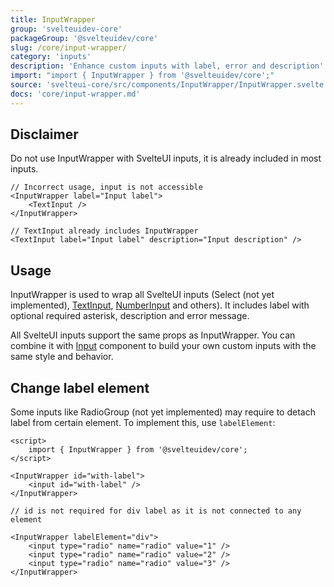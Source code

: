 ```yaml
---
title: InputWrapper
group: 'svelteuidev-core'
packageGroup: '@svelteuidev/core'
slug: /core/input-wrapper/
category: 'inputs'
description: 'Enhance custom inputs with label, error and description'
import: "import { InputWrapper } from '@svelteuidev/core';"
source: 'svelteui-core/src/components/InputWrapper/InputWrapper.svelte'
docs: 'core/input-wrapper.md'
---
```


<script>
    import { Demo, InputWrapperDemos } from '@svelteuidev/demos';
    import { Heading } from 'components';
    import { Alert } from '@svelteuidev/core';
    import { InfoCircled } from 'radix-icons-svelte';
</script>

<Heading />

## Disclaimer

<Alert icon={InfoCircled}  title="Important" color="blue" >
   Do not use InputWrapper with SvelteUI inputs, it is already included in most inputs.
</Alert>

```svelte
// Incorrect usage, input is not accessible
<InputWrapper label="Input label">
	<TextInput />
</InputWrapper>

// TextInput already includes InputWrapper
<TextInput label="Input label" description="Input description" />
```

## Usage

InputWrapper is used to wrap all SvelteUI inputs (Select (not yet implemented), [TextInput](core/text-input), [NumberInput](core/number-input) and others).
It includes label with optional required asterisk, description and error message.

All SvelteUI inputs support the same props as InputWrapper. You can combine it with [Input](core/input) component
to build your own custom inputs with the same style and behavior.

<Demo demo={InputWrapperDemos.configurator} />

## Change label element

Some inputs like RadioGroup (not yet implemented) may require to detach label from certain element.
To implement this, use `labelElement`:

```svelte
<script>
	import { InputWrapper } from '@svelteuidev/core';
</script>

<InputWrapper id="with-label">
	<input id="with-label" />
</InputWrapper>

// id is not required for div label as it is not connected to any element

<InputWrapper labelElement="div">
	<input type="radio" name="radio" value="1" />
	<input type="radio" name="radio" value="2" />
	<input type="radio" name="radio" value="3" />
</InputWrapper>
```
